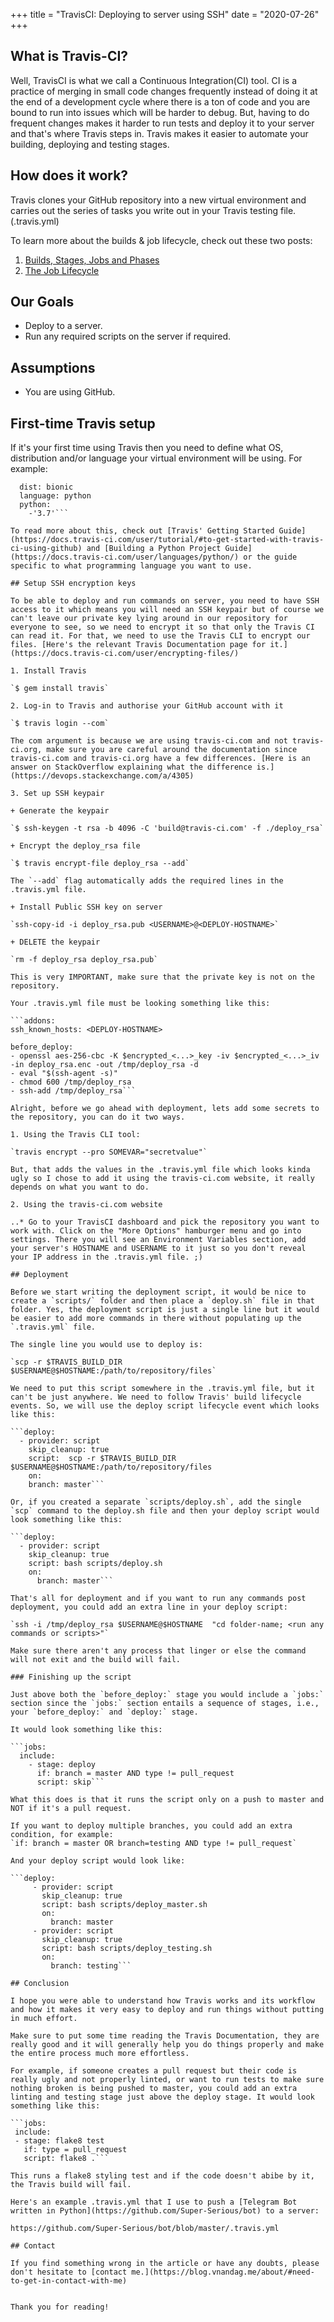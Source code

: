 +++
title = "TravisCI: Deploying to server using SSH"
date = "2020-07-26"
+++

## What is Travis-CI?
Well, TravisCI is what we call a Continuous Integration(CI) tool. CI is a practice of merging in small code changes frequently instead of doing it at the end of a development cycle where there is a ton of code and you are bound to run into issues which will be harder to debug.
But, having to do frequent changes makes it harder to run tests and deploy it to your server and that's where Travis steps in. Travis makes it easier to automate your building, deploying and testing stages.

## How does it work?
Travis clones your GitHub repository into a new virtual environment and carries out the series of tasks you write out in your Travis testing file.(.travis.yml)

To learn more about the builds & job lifecycle, check out these two posts:

1. [Builds, Stages, Jobs and Phases](https://docs.travis-ci.com/user/for-beginners/#builds-stages-jobs-and-phases)
2. [The Job Lifecycle](https://docs.travis-ci.com/user/job-lifecycle/#the-job-lifecycle)

## Our Goals

+ Deploy to a server.
+ Run any required scripts on the server if required.

## Assumptions

+ You are using GitHub.

## First-time Travis setup

If it's your first time using Travis then you need to define what OS, distribution and/or language your virtual environment will be using. For example:

  ```os: linux
    dist: bionic
    language: python
    python:
      -'3.7'```
      
To read more about this, check out [Travis' Getting Started Guide](https://docs.travis-ci.com/user/tutorial/#to-get-started-with-travis-ci-using-github) and [Building a Python Project Guide](https://docs.travis-ci.com/user/languages/python/) or the guide specific to what programming language you want to use.

## Setup SSH encryption keys

To be able to deploy and run commands on server, you need to have SSH access to it which means you will need an SSH keypair but of course we can't leave our private key lying around in our repository for everyone to see, so we need to encrypt it so that only the Travis CI can read it. For that, we need to use the Travis CLI to encrypt our files. [Here's the relevant Travis Documentation page for it.](https://docs.travis-ci.com/user/encrypting-files/)

1. Install Travis

`$ gem install travis`

2. Log-in to Travis and authorise your GitHub account with it

`$ travis login --com`

The com argument is because we are using travis-ci.com and not travis-ci.org, make sure you are careful around the documentation since travis-ci.com and travis-ci.org have a few differences. [Here is an answer on StackOverflow explaining what the difference is.](https://devops.stackexchange.com/a/4305)

3. Set up SSH keypair

+ Generate the keypair

`$ ssh-keygen -t rsa -b 4096 -C 'build@travis-ci.com' -f ./deploy_rsa`

+ Encrypt the deploy_rsa file

`$ travis encrypt-file deploy_rsa --add`
 
The `--add` flag automatically adds the required lines in the .travis.yml file.

+ Install Public SSH key on server

`ssh-copy-id -i deploy_rsa.pub <USERNAME>@<DEPLOY-HOSTNAME>`

+ DELETE the keypair

`rm -f deploy_rsa deploy_rsa.pub`

This is very IMPORTANT, make sure that the private key is not on the repository.

Your .travis.yml file must be looking something like this:

```addons:
  ssh_known_hosts: <DEPLOY-HOSTNAME>

before_deploy:
- openssl aes-256-cbc -K $encrypted_<...>_key -iv $encrypted_<...>_iv -in deploy_rsa.enc -out /tmp/deploy_rsa -d
- eval "$(ssh-agent -s)"
- chmod 600 /tmp/deploy_rsa
- ssh-add /tmp/deploy_rsa```

Alright, before we go ahead with deployment, lets add some secrets to the repository, you can do it two ways.

1. Using the Travis CLI tool:

`travis encrypt --pro SOMEVAR="secretvalue"`

But, that adds the values in the .travis.yml file which looks kinda ugly so I chose to add it using the travis-ci.com website, it really depends on what you want to do.

2. Using the travis-ci.com website

..* Go to your TravisCI dashboard and pick the repository you want to work with. Click on the "More Options" hamburger menu and go into settings. There you will see an Environment Variables section, add your server's HOSTNAME and USERNAME to it just so you don't reveal your IP address in the .travis.yml file. ;)

## Deployment

Before we start writing the deployment script, it would be nice to create a `scripts/` folder and then place a `deploy.sh` file in that folder. Yes, the deployment script is just a single line but it would be easier to add more commands in there without populating up the `.travis.yml` file.

The single line you would use to deploy is:

`scp -r $TRAVIS_BUILD_DIR $USERNAME@$HOSTNAME:/path/to/repository/files`

We need to put this script somewhere in the .travis.yml file, but it can't be just anywhere. We need to follow Travis' build lifecycle events. So, we will use the deploy script lifecycle event which looks like this:

```deploy:
    - provider: script
      skip_cleanup: true
      script:  scp -r $TRAVIS_BUILD_DIR $USERNAME@$HOSTNAME:/path/to/repository/files
      on:
      branch: master```

Or, if you created a separate `scripts/deploy.sh`, add the single `scp` command to the deploy.sh file and then your deploy script would look something like this:

```deploy:
    - provider: script
      skip_cleanup: true
      script: bash scripts/deploy.sh
      on:
        branch: master```

That's all for deployment and if you want to run any commands post deployment, you could add an extra line in your deploy script:

`ssh -i /tmp/deploy_rsa $USERNAME@$HOSTNAME  "cd folder-name; <run any commands or scripts>"`

Make sure there aren't any process that linger or else the command will not exit and the build will fail.

### Finishing up the script

Just above both the `before_deploy:` stage you would include a `jobs:` section since the `jobs:` section entails a sequence of stages, i.e., your `before_deploy:` and `deploy:` stage.

It would look something like this:

```jobs:
    include:
      - stage: deploy
        if: branch = master AND type != pull_request
        script: skip```
        
What this does is that it runs the script only on a push to master and NOT if it's a pull request.

If you want to deploy multiple branches, you could add an extra condition, for example:
`if: branch = master OR branch=testing AND type != pull_request`

And your deploy script would look like:

```deploy:
       - provider: script
         skip_cleanup: true
         script: bash scripts/deploy_master.sh
         on:
           branch: master
       - provider: script
         skip_cleanup: true
         script: bash scripts/deploy_testing.sh
         on:
           branch: testing```

## Conclusion

I hope you were able to understand how Travis works and its workflow and how it makes it very easy to deploy and run things without putting in much effort.

Make sure to put some time reading the Travis Documentation, they are really good and it will generally help you do things properly and make the entire process much more effortless.

For example, if someone creates a pull request but their code is really ugly and not properly linted, or want to run tests to make sure nothing broken is being pushed to master, you could add an extra linting and testing stage just above the deploy stage. It would look something like this:

```jobs:
   include:
   - stage: flake8 test
     if: type = pull_request
     script: flake8 .```
     
This runs a flake8 styling test and if the code doesn't abibe by it, the Travis build will fail.

Here's an example .travis.yml that I use to push a [Telegram Bot written in Python](https://github.com/Super-Serious/bot) to a server:

https://github.com/Super-Serious/bot/blob/master/.travis.yml

## Contact

If you find something wrong in the article or have any doubts, please don't hesitate to [contact me.](https://blog.vnandag.me/about/#need-to-get-in-contact-with-me)


Thank you for reading!
